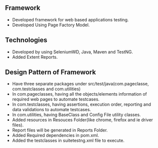 
Framework
----------------
* Developed framework for web based applications testing.
* Developed Using Page Factory Model.

Technologies
----------------
* Developed by using SeleniumWD, Java, Maven and TestNG.
* Added Extent Reports.

Design Pattern of Framework
------------------------------
* Have three separate packages under src/test/java(com.pageclasse, com.testclasses and com.utilities)
* In com.pageclasses, having all the objects/elements information of required web pages to automate testcases.
* In com.testclasses, having assertions, execution order, reporting and data validations to automate testcases. 
* In com.utilities, having BaseClass and Config File utility classes.
* Added resources in Resouces Folder(like chrome, firefox and ie driver files).
* Report files will be generated in Reports Folder.
* Added Required dependencies in pom.xml.
* Added the testclasses in suitetestng.xml file to execute.

 
